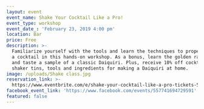 ```yaml
---
layout: event
event_name: Shake Your Cocktail Like a Pro!
event_type: workshop
event_date_: 'February 23, 2019 4:00 pm'
location: Bar
price: Free
description: >-
  Familiarize yourself with the tools and learn the techniques to properly shake
  a cocktail in this hands-on workshop. As a bonus, learn the golden ratio for
  and taste a sample of a classic Daiquiri. Plus, receive 10% off cocktail
  shaker tins, tools and ingredients for making a Daiquiri at home.
image: /uploads/Shake class.jpg
reservation_link: >-
  https://www.eventbrite.com/e/shake-your-cocktail-like-a-pro-tickets-57141527848
facebook_event_link: 'https://www.facebook.com/events/557741694729591'
featured: false
---
```


